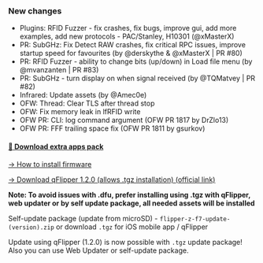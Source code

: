 ### New changes
* Plugins: RFID Fuzzer - fix crashes, fix bugs, improve gui, add more examples, add new protocols - PAC/Stanley, H10301 (@xMasterX)
* PR: SubGHz: Fix Detect RAW crashes, fix critical RPC issues, improve startup speed for favourites (by @derskythe & @xMasterX | PR #80)
* PR: RFID Fuzzer - ability to change bits (up/down) in Load file menu (by @mvanzanten | PR #83)
* PR: SubGHz - turn display on when signal received (by @TQMatvey | PR #82)
* Infrared: Update assets (by @Amec0e)
* OFW: Thread: Clear TLS after thread stop
* OFW: Fix memory leak in lfRFID write
* OFW PR: CLI: log command argument (OFW PR 1817 by DrZlo13)
* OFW PR: FFF trailing space fix (OFW PR 1811 by gsurkov)

#### [🎲 Download extra apps pack](https://download-directory.github.io/?url=https://github.com/UberGuidoZ/Flipper/tree/main/Applications/Unleashed)

[-> How to install firmware](https://github.com/Eng1n33r/flipperzero-firmware/blob/dev/documentation/HowToInstall.md)

[-> Download qFlipper 1.2.0 (allows .tgz installation) (official link)](https://update.flipperzero.one/builds/qFlipper/1.2.0/)

**Note: To avoid issues with .dfu, prefer installing using .tgz with qFlipper, web updater or by self update package, all needed assets will be installed**

Self-update package (update from microSD) - `flipper-z-f7-update-(version).zip` or download `.tgz` for iOS mobile app / qFlipper

Update using qFlipper (1.2.0) is now possible with `.tgz` update package! Also you can use Web Updater or self-update package.

